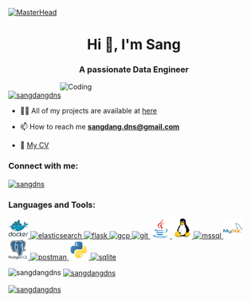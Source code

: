 [![MasterHead](https://miro.medium.com/v2/resize:fit:4800/1*n3FAnk_c97ptZt1YW7cEqw.gif)](https://github.com/SangDangDNS)
<h1 align="center">Hi 👋, I'm Sang</h1>
<h3 align="center">A passionate Data Engineer</h3>
<!-- <img align="right" alt="Coding" width="400" src="https://camo.githubusercontent.com/d38048c04473ce7fbcdde5bb8eb4a9722b7cb630de5ab485967633759c21b534/68747470733a2f2f7777772e756e696167656e74732e636f6d2f6173736574732f696d616765732f736b7970652d73657373696f6e2e676966"> -->
<a href="https://github.com/SangDangDNS">
  <img align="right" alt="Coding" width="400" src="https://camo.githubusercontent.com/d38048c04473ce7fbcdde5bb8eb4a9722b7cb630de5ab485967633759c21b534/68747470733a2f2f7777772e756e696167656e74732e636f6d2f6173736574732f696d616765732f736b7970652d73657373696f6e2e676966">
</a>

<p align="left"> <a href="https://github.com/SangDangDNS"><img src="https://komarev.com/ghpvc/?username=sangdangdns&label=Profile%20views&color=0e75b6&style=flat" alt="sangdangdns" /> </a></p>

- 👨‍💻 All of my projects are available at [here](https://github.com/SangDangDNS?tab=repositories)

- 📫 How to reach me **sangdang.dns@gmail.com**

- 📄 [My CV](https://drive.google.com/file/d/1ubXz2JHy-jyi8sy5D1DQ68XM8upjT4N0/view?usp=sharing)


<h3 align="left">Connect with me:</h3>
<p align="left">
<a href="https://linkedin.com/in/sangdns" target="blank"><img align="center" src="https://raw.githubusercontent.com/rahuldkjain/github-profile-readme-generator/master/src/images/icons/Social/linked-in-alt.svg" alt="sangdns" height="30" width="40" /></a>
</p>

<h3 align="left">Languages and Tools:</h3>
<p align="left"> <a href="https://www.docker.com/" target="_blank" rel="noreferrer"> <img src="https://raw.githubusercontent.com/devicons/devicon/master/icons/docker/docker-original-wordmark.svg" alt="docker" width="40" height="40"/> </a> <a href="https://www.elastic.co" target="_blank" rel="noreferrer"> <img src="https://www.vectorlogo.zone/logos/elastic/elastic-icon.svg" alt="elasticsearch" width="40" height="40"/> </a> <a href="https://flask.palletsprojects.com/" target="_blank" rel="noreferrer"> <img src="https://www.vectorlogo.zone/logos/pocoo_flask/pocoo_flask-icon.svg" alt="flask" width="40" height="40"/> </a> <a href="https://cloud.google.com" target="_blank" rel="noreferrer"> <img src="https://www.vectorlogo.zone/logos/google_cloud/google_cloud-icon.svg" alt="gcp" width="40" height="40"/> </a> <a href="https://git-scm.com/" target="_blank" rel="noreferrer"> <img src="https://www.vectorlogo.zone/logos/git-scm/git-scm-icon.svg" alt="git" width="40" height="40"/> </a> <a href="https://www.java.com" target="_blank" rel="noreferrer"> <img src="https://raw.githubusercontent.com/devicons/devicon/master/icons/java/java-original.svg" alt="java" width="40" height="40"/> </a> <a href="https://www.linux.org/" target="_blank" rel="noreferrer"> <img src="https://raw.githubusercontent.com/devicons/devicon/master/icons/linux/linux-original.svg" alt="linux" width="40" height="40"/> </a> <a href="https://www.microsoft.com/en-us/sql-server" target="_blank" rel="noreferrer"> <img src="https://www.svgrepo.com/show/303229/microsoft-sql-server-logo.svg" alt="mssql" width="40" height="40"/> </a> <a href="https://www.mysql.com/" target="_blank" rel="noreferrer"> <img src="https://raw.githubusercontent.com/devicons/devicon/master/icons/mysql/mysql-original-wordmark.svg" alt="mysql" width="40" height="40"/> </a> <a href="https://www.postgresql.org" target="_blank" rel="noreferrer"> <img src="https://raw.githubusercontent.com/devicons/devicon/master/icons/postgresql/postgresql-original-wordmark.svg" alt="postgresql" width="40" height="40"/> </a> <a href="https://postman.com" target="_blank" rel="noreferrer"> <img src="https://www.vectorlogo.zone/logos/getpostman/getpostman-icon.svg" alt="postman" width="40" height="40"/> </a> <a href="https://www.python.org" target="_blank" rel="noreferrer"> <img src="https://raw.githubusercontent.com/devicons/devicon/master/icons/python/python-original.svg" alt="python" width="40" height="40"/> </a> <a href="https://www.sqlite.org/" target="_blank" rel="noreferrer"> <img src="https://www.vectorlogo.zone/logos/sqlite/sqlite-icon.svg" alt="sqlite" width="40" height="40"/> </a> </p>

<p><a href="https://github.com/SangDangDNS"><img align="left" src="https://github-readme-stats.vercel.app/api/top-langs?username=sangdangdns&show_icons=true&locale=en&layout=compact&theme=tokyonight" alt="sangdangdns" /></a></p>

<p>&nbsp;<a href="https://github.com/SangDangDNS"><img align="center" src="https://github-readme-stats.vercel.app/api?username=sangdangdns&show_icons=true&locale=en&theme=tokyonight" alt="sangdangdns" /></a></p>

<p><a href="https://github.com/SangDangDNS"><img align="center" src="https://github-readme-streak-stats.herokuapp.com/?user=sangdangdns&&theme=tokyonight" alt="sangdangdns" /></a></p>
